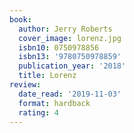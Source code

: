 ```yaml
---
book:
  author: Jerry Roberts
  cover_image: lorenz.jpg
  isbn10: 0750978856
  isbn13: '9780750978859'
  publication_year: '2018'
  title: Lorenz
review:
  date_read: '2019-11-03'
  format: hardback
  rating: 4
---
```

